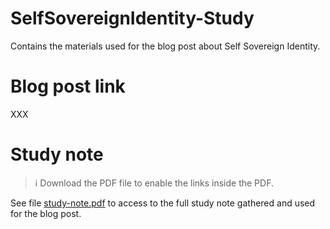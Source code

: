 # SelfSovereignIdentity-Study

Contains the materials used for the blog post about Self Sovereign Identity.

# Blog post link

XXX

# Study note

> :information_source: Download the PDF file to enable the links inside the PDF.

See file [study-note.pdf](study-note.pdf) to access to the full study note gathered and used for the blog post.

